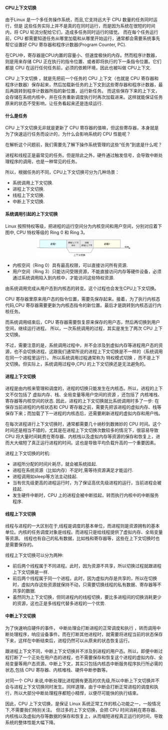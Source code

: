 #### CPU上下文切换

由于Linux 是一个多任务操作系统，而且,它支持远大于 CPU 数量的任务同时运行，但是 这些任务实际上并不是真的在同时运行，而是因为系统在很短的时间内，将 CPU 轮流分配给它们，造成多任务同时运行的错觉。 
而在每个任务运行前，CPU 都需要知道任务从哪里加载和从哪里开始运行，通常都会需要系统事先帮它设置好 CPU 寄存器和程序计数器(Program Counter, PC).

在CPU中，寄存器是CPU内置的容量小、但速度极快的内存。然而程序计数器，则是用来存储 CPU 正在执行的指令位置、或者即将执行的下一条指令位置。它们都是 CPU 在运行任何任务前，必须的依赖环境，因此也被叫做 CPU上下文.

CPU 上下文切换 ，就是先把前一个任务的 CPU 上下文（也就是 CPU 寄存器和程序计数器）保存起来，然后加载新任务的上下文到这些寄存器和程序计数器，最后再跳转到程序计数器所指的新位置，运行新任务。 而这些保存下来的上下文，会存储在系统内核中，并在任务重新调度执行时再次加载进来。这样就能保证任务原来的状态不受影响，让任务看起来还是连续运行.

#### 什么是任务

CPU 上下文切换无非就是更新了 CPU 寄存器的值嘛，但这些寄存器，本身就是为了快速运行任务而设计的，为什么会影响系统的 CPU 性能呢？ 

在解析这个问题前，我们需要先了解下操作系统管理的这些“任务”到底是什么呢？

进程和线程正是最常见的任务。但是除此之外，硬件通过触发信号，会导致中断处理程序的调用，也是一种常见的任务。

所以，根据任务的不同，CPU上下文切换可分为几种场景：

* 系统调用上下文切换.
* 进程上下文切换.
* 线程上下文切换.
* 中断上下文切换.

#### 系统调用引起的上下文切换

Linux 按照特权等级，把进程的运行空间分为内核空间和用户空间，分别对应着下图中, CPU 特权等级的 Ring 0 和 Ring 3。

<p align="center">
<img width="300" align="center" src="../images/176.jpg" />
</p>

* 内核空间（Ring 0）具有最高权限，可以直接访问所有资源.
* 用户空间（Ring 3）只能访问受限资源，不能直接访问内存等硬件设备，必须通过系统调用陷入到内核中，才能访问这些特权资源.

由系统调用完成从用户态到内核态的转变。这个过程也会发生CPU上下文切换。

CPU 寄存器里原来用户态的指令位置，需要先保存起来。接着，为了执行内核态代码,CPU 寄存器需要更新为内核态指令的新位置。最后才是跳转到内核态运行内核任务。

而系统调用结束后，CPU 寄存器需要恢复原来保存的用户态，然后再切换到用户空间，继续运行进程。 所以，一次系统调用的过程，其实是发生了两次 CPU 上下文切换。

不过，需要注意的是，系统调用过程中，并不会涉及到虚拟内存等进程用户态的资源，也不会切换进程。这跟我们通常所说的进程上下文切换是不一样的（系统调用在同一个进程里运行）。 所以系统调用过程通常称为 特权模式切换 ，而不是上下文切换。但实际上，系统调用过程中,CPU 的上下文切换还是无法避免的。

#### 进程上下文切换

进程是由内核来管理和调度的，进程的切换只能发生在内核态。所以，进程的上下文不仅包括了 虚拟内存、栈、全局变量等用户空间的资源 ，还包括了 内核堆栈、寄存器等内核空间的状态. 因此，进程的上下文切换就比系统调用时多了一步: 在保存当前进程的内核状态和 CPU 寄存器之前，需要先把该进程的虚拟内存、栈等保存下来；而加载了下一进程的内核态后，还需要刷新进程的虚拟内存和用户栈。

在每次进程进行上下文切换时，通常都需要几十纳秒到数微妙的 CPU 时间。这个时间还是相当不错的，尤其是在进程上下文切换次数较多的情况下，很容易导致 CPU 将大量时间耗费在寄存器、内核栈以及虚拟内存等资源的保存和恢复上，进而大大缩短了真正运行进程的时间。这也是导致平均负载升高的一个重要因素。

进程上下文切换的时机:

* 进程所分配的时间片耗尽，就会被系统挂起.
* 进程在系统资源（比如内存）不足时,需等待资源满足才能运行.
* 进程调用如sleep等方法主动挂起.
* 当有优先级更高的进程运行时，为了保证高优先级进程的运行，当前进程会被挂起.
* 发生硬件中断时，CPU 上的进程会被中断挂起，转而执行内核中的中断服务程序.

#### 线程上下文切换

线程与进程的一大区别在于,线程是调度的基本单位，而进程则是资源拥有的基本单位。内核的任务调度对象是线程。而进程只是给线程提供了虚拟内存、全局变量等资源。 线程也有自己的私有数据，比如栈和寄存器等，这些在上下文切换时也是需要保存的。

线程上下文切换可以分为两种:

* 前后两个线程属于不同进程。此时，因为资源不共享，所以切换过程就跟进程上下文切换是一样.
* 前后两个线程属于同一个进程。此时，因为虚拟内存是共享的，所以在切换时，虚拟内存这些资源就保持不动，只需要切换线程的私有数据、寄存器等不共享的数据.
* 虽然同为上下文切换，但同进程内的线程切换，要比多进程间的切换消耗更少的资源，这也正是多线程代替多进程的一个优势.

#### 中断上下文切换

为了快速响应硬件的事件， 中断处理会打断进程的正常调度和执行 ，转而调用中断处理程序，响应设备事件。而在打断其他进程时，就需要将进程当前的状态保存下来，这样在中断结束后，进程仍然可以从原来的状态恢复运行。

跟进程上下文不同，中断上下文切换并不涉及到进程的用户态。所以，即便中断过程打断了一个正处在用户态的进程，也不需要保存和恢复这个进程的虚拟内存、全局变量等用户态资源。中断上下文，其实只包括内核态中断服务程序执行所必需的状态,包括 CPU 寄存器、内核堆栈、硬件中断参数等。

对同一个 CPU 来说,中断处理比进程拥有更高的优先级,所以中断上下文切换并不会与进程上下文切换同时发生。同样道理，由于中断会打断正常进程的调度和执行，所以大部分中断处理程序都短小精悍，以便尽可能快的执行结束。

因此，CPU 上下文切换，是保证 Linux 系统正常工作的核心功能之一，一般情况下,不需要我们特别关注。 但过多的上下文切换，会把 CPU 时间消耗在寄存器、内核栈以及虚拟内存等数据的保存和恢复上，从而缩短进程真正运行的时间，导致系统的整体性能大幅下降。
